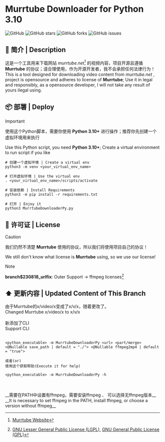 # __Murrtube Downloader for Python 3.10__

![GitHub](https://img.shields.io/github/license/forCarbondoXD/MurrtubeDownloaderPy)
![GitHub stars](https://img.shields.io/github/stars/forCarbondoXD/MurrtubeDownloaderPy)
![GitHub forks](https://img.shields.io/github/forks/forCarbondoXD/MurrtubeDownloaderPy)
![GitHub issues](https://img.shields.io/github/issues/forCarbondoXD/MurrtubeDownloaderPy)

## 📕 简介 | Description

这是一个工具用来下载网站 _murrtube.net_[^website] 的视频内容，项目开源且遵循 __Murrtube__ 的协议；请合理使用，作为开源开发者，我不会承担任何法律行为！
<br>This is a tool designed for downloading video content from _murrtube.net_ , project is opensource and adheres to license of __Murrtube__; Use it in legal and responsibly, as a opensource developer, I will not take any result of yours ilegal using.

## 📦 部署 | Deploy

> [!IMPORTANT]
> 使用这个Python脚本，需要你使用 __Python 3.10+__ 进行操作；推荐你先创建一个虚拟环境用来执行
>   
> Use this Python script, you need __Python 3.10+__; Create a virtual environment to run script if you like

```
# 创建一个虚拟环境 | Create a virtual env
python3 -m venv <your_virtual_env_name>

# 打开虚拟环境 | Use the virtual env
. <your_virtual_env_name>/scripts/activate

# 安装依赖 | Install Requirements
python3 -m pip install -r requirements.txt

# 打开 | Enjoy it
python3 MurrtubeDownloaderPy.py
```

## 🧾 许可证 | License
> [!CAUTION]
> 我们仍然不清楚 __Murrtube__ 使用的协议，所以我们将使用项目自己的协议！
>
> We still don't know what license is __Murrtube__ using, so we use our license!

> [!NOTE]
> __branch$230818_urlfix__: Outer Support -> ffmpeg licenses[^ffmpeg_lic]

## ⬆️ 更新内容 | Updated Content of This Branch

由于Murrtube的x/video/x变成了x/v/x，随着更改了。
<br />
Changed Murrtube x/video/x to x/v/x
<br />
<br />
新添加了CLI
<br />
Support CLI
<br />
<br />
```shell
<python_executable> -m MurrtubeDownloaderPy <url> <part/merge> <@Nullable save_path | default = "./"> <@Nullable ffmpeg2mp4 | default = "true">

或者(or)
使用这个获取帮助(Execute it for help)

<python_executable> -m MurrtubeDownloaderPy -h
```
<br />
<br />
__需要在PATH中设置有ffmpeg，需要安装ffmpeg 、 可以选择无ffmpeg版本__
__It is necessary to set ffmpeg in the PATH, install ffmpeg, or choose a version without ffmpeg__

[^website]: [Murrtube Website](https://murrtube.net)
[^ffmpeg_lic]: [GNU Lesser General Public License (LGPL)](https://www.gnu.org/licenses/#LGPL), [GNU General Public License (GPL)](https://www.gnu.org/licenses/#GPL)
